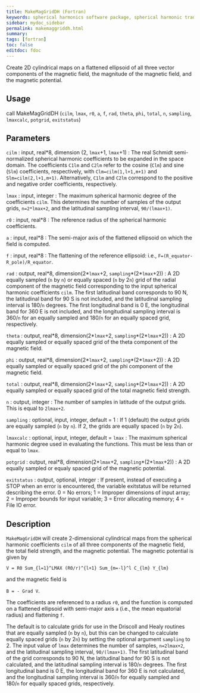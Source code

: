 ```yaml
---
title: MakeMagGridDH (Fortran)
keywords: spherical harmonics software package, spherical harmonic transform, legendre functions, multitaper spectral analysis, fortran, Python, gravity, magnetic field
sidebar: mydoc_sidebar
permalink: makemaggriddh.html
summary:
tags: [fortran]
toc: false
editdoc: fdoc
---
```


Create 2D cylindrical maps on a flattened ellipsoid of all three vector components of the magnetic field, the magnitude of the magnetic field, and the magnetic potential.

## Usage

call MakeMagGridDH (`cilm`, `lmax`, `r0`, `a`, `f`, `rad`, `theta`, `phi`, `total`, `n`, `sampling`, `lmaxcalc`, `potgrid`, `exitstatus`)

## Parameters

`cilm` : input, real\*8, dimension (2, `lmax`+1, `lmax`+1)
:   The real Schmidt semi-normalized spherical harmonic coefficients to be expanded in the space domain. The coefficients `C1lm` and `C2lm` refer to the cosine (`Clm`) and sine (`Slm`) coefficients, respectively, with `Clm=cilm(1,l+1,m+1)` and `Slm=cilm(2,l+1,m+1)`. Alternatively, `C1lm` and `C2lm` correspond to the positive and negative order coefficients, respectively.

`lmax` : input, integer
:   The maximum spherical harmonic degree of the coefficients `cilm`. This determines the number of samples of the output grids, `n=2*lmax+2`, and the latitudinal sampling interval, `90/(lmax+1)`.

`r0` : input, real\*8
:   The reference radius of the spherical harmonic coefficients.

`a` : input, real\*8 
:   The semi-major axis of the flattened ellipsoid on which the field is computed.

`f` : input, real\*8
:   The flattening of the reference ellipsoid: i.e., `F=(R_equator-R_pole)/R_equator`.

`rad` : output, real\*8, dimension(2\*`lmax`+2, `sampling`\*(2\*`lmax`+2))
:   A 2D equally sampled (`n` by `n`) or equally spaced (`n` by 2`n`) grid of the radial component of the magnetic field corresponding to the input spherical harmonic coefficients `cilm`. The first latitudinal band corresponds to 90 N, the latitudinal band for 90 S is not included, and the latitudinal sampling interval is 180/`n` degrees. The first longitudinal band is 0 E, the longitudinal band for 360 E is not included, and the longitudinal sampling interval is 360/`n` for an equally sampled and 180/`n` for an equally spaced grid, respectively.

`theta` : output, real\*8, dimension(2\*`lmax`+2, `sampling`\*(2\*`lmax`+2))
:   A 2D equally sampled or equally spaced grid of the theta component of the magnetic field.

`phi` : output, real\*8, dimension(2\*`lmax`+2, `sampling`\*(2\*`lmax`+2))
:   A 2D equally sampled or equally spaced grid of the phi component of the magnetic field. 

`total` : output, real\*8, dimension(2\*`lmax`+2, `sampling`\*(2\*`lmax`+2))
:   A 2D equally sampled or equally spaced grid of the total magnetic field strength. 

`n` : output, integer
:   The number of samples in latitude of the output grids. This is equal to `2lmax+2`.

`sampling` : optional, input, integer, default = 1
:   If 1 (default) the output grids are equally sampled (`n` by `n`). If 2, the grids are equally spaced (`n` by 2`n`).

`lmaxcalc` : optional, input, integer, default = `lmax`
:   The maximum spherical harmonic degree used in evaluating the functions. This must be less than or equal to `lmax`.

`potgrid` : output, real\*8, dimension(2\*`lmax`+2, `sampling`\*(2\*`lmax`+2))
:   A 2D equally sampled or equaly spaced grid of the magnetic potential.

`exitstatus` : output, optional, integer
:   If present, instead of executing a STOP when an error is encountered, the variable exitstatus will be returned describing the error. 0 = No errors; 1 = Improper dimensions of input array; 2 = Improper bounds for input variable; 3 = Error allocating memory; 4 = File IO error.

## Description

`MakeMagGridDH` will create 2-dimensional cylindrical maps from the spherical harmonic coefficients `cilm` of all three components of the magnetic field, the total field strength, and the magnetic potential. The magnetic potential is given by

`V = R0 Sum_{l=1}^LMAX (R0/r)^{l+1} Sum_{m=-l}^l C_{lm} Y_{lm}`

and the magnetic field is

`B = - Grad V`.

The coefficients are referenced to a radius `r0`, and the function is computed on a flattened ellipsoid with semi-major axis `a` (i.e., the mean equatorial radius) and flattening `f`.

The default is to calculate grids for use in the Driscoll and Healy routines that are equally sampled (`n` by `n`), but this can be changed to calculate equally spaced grids (`n` by 2`n`) by setting the optional argument `sampling` to 2. The input value of `lmax` determines the number of samples, `n=2lmax+2`, and the latitudinal sampling interval, `90/(lmax+1)`. The first latitudinal band of the grid corresponds to 90 N, the latitudinal band for 90 S is not calculated, and the latitudinal sampling interval is 180/`n` degrees. The first longitudinal band is 0 E, the longitudinal band for 360 E is not calculated, and the longitudinal sampling interval is 360/`n` for equally sampled and 180/`n` for equally spaced grids, respectively.
